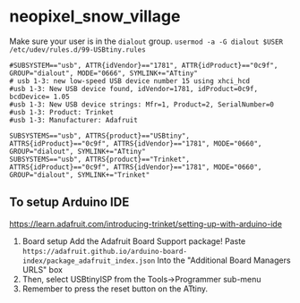 # neopixel_snow_village

Make sure your user is in the `dialout` group. `usermod -a -G dialout $USER`
`/etc/udev/rules.d/99-USBtiny.rules`
```
#SUBSYSTEM=="usb", ATTR{idVendor}=="1781", ATTR{idProduct}=="0c9f", GROUP="dialout", MODE="0666", SYMLINK+="ATtiny"
# usb 1-3: new low-speed USB device number 15 using xhci_hcd
#usb 1-3: New USB device found, idVendor=1781, idProduct=0c9f, bcdDevice= 1.05
#usb 1-3: New USB device strings: Mfr=1, Product=2, SerialNumber=0
#usb 1-3: Product: Trinket
#usb 1-3: Manufacturer: Adafruit

SUBSYSTEMS=="usb", ATTRS{product}=="USBtiny", ATTRS{idProduct}=="0c9f", ATTRS{idVendor}=="1781", MODE="0660", GROUP="dialout", SYMLINK+="ATtiny"
SUBSYSTEMS=="usb", ATTRS{product}=="Trinket", ATTRS{idProduct}=="0c9f", ATTRS{idVendor}=="1781", MODE="0660", GROUP="dialout", SYMLINK+="Trinket"
```

## To setup Arduino IDE
https://learn.adafruit.com/introducing-trinket/setting-up-with-arduino-ide
1. Board setup
    Add the Adafruit Board Support package!
    Paste
    `https://adafruit.github.io/arduino-board-index/package_adafruit_index.json`
    Into the "Additional Board Managers URLS" box
2. Then, select USBtinyISP from the Tools->Programmer sub-menu
3. Remember to press the reset button on the ATtiny.
